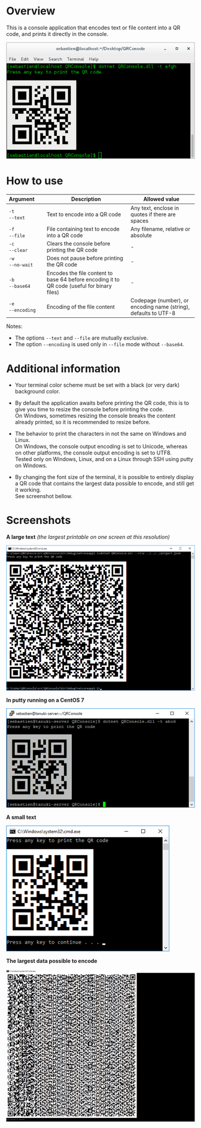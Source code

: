 # Overview

This is a console application that encodes text or file content into a QR code, and prints it directly in the console.

![QR code in a console](images/screenshot_linux.png "QR code in a console")

# How to use

Argument&nbsp;&nbsp;&nbsp;&nbsp;&nbsp;| Description | Allowed value
-----------|-------------|--------------
`-t`<br/>`--text` | Text to encode into a QR code | Any text, enclose in quotes if there are spaces
`-f`<br/>`--file` | File containing text to encode into a QR code| Any filename, relative or absolute
`-c`<br/>`--clear` | Clears the console before printing the QR code | -
`-w`<br/>`--no-wait` | Does not pause before printing the QR code | -
`-b`<br/>`--base64` | Encodes the file content to base 64 before encoding it to QR code (useful for binary files) | -
`-e`<br/>`--encoding` | Encoding of the file content | Codepage (number), or encoding name (string), defaults to UTF-8

Notes:
- The options `--text` and `--file` are mutually exclusive.
- The option `--encoding` is used only in `--file` mode without `--base64`.

# Additional information

- Your terminal color scheme must be set with a black (or very dark) background color.

- By default the application awaits before printing the QR code, this is to give you time to resize the console before printing the code.<br/>
On Windows, sometimes resizing the console breaks the content already printed, so it is recommended to resize before.

- The behavior to print the characters in not the same on Windows and Linux.<br/>
On Windows, the console output encoding is set to Unicode, whereas on other platforms, the console output encoding is set to UTF8.<br/>
Tested only on Windows, Linux, and on a Linux through SSH using putty on Windows.

- By changing the font size of the terminal, it is possible to entirely display a QR code that contains the largest data possible to encode, and still get it working.<br/>
See screenshot bellow.

# Screenshots

**A large text** *(the largest printable on one screen at this resolution)*

![QR code in a console](images/screenshot_projectjson.png "QR code in a console")

**In putty running on a CentOS 7**

![QR code in a console](images/screenshot_putty.png "QR code in a console")

**A small text**

![QR code in a console](images/screenshot_smalltext.png "QR code in a console")

**The largest data possible to encode**

![QR code in a console](images/screenshot_largest_data.png "QR code in a console")
